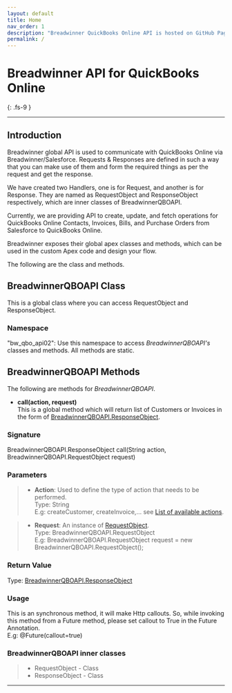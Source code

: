 ```yaml
---
layout: default
title: Home
nav_order: 1
description: "Breadwinner QuickBooks Online API is hosted on GitHub Pages."
permalink: /
---
```


# Breadwinner API for QuickBooks Online
{: .fs-9 }


---

## Introduction
Breadwinner global API is used to communicate with QuickBooks Online via Breadwinner/Salesforce. Requests & Responses are defined in such a way that you can make use of them and form the required things as per the request and get the response.

We have created two Handlers, one is for Request, and another is for Response. They are named as RequestObject and ResponseObject respectively, which are inner classes of BreadwinnerQBOAPI.

Currently, we are providing API to create, update, and fetch operations for QuickBooks Online Contacts, Invoices, Bills, and Purchase Orders from Salesforce to QuickBooks Online.

Breadwinner exposes their global apex classes and methods, which can be used in the custom Apex code and design your flow. 

The following are the class and methods.

## BreadwinnerQBOAPI Class 
This is a global class where you can access RequestObject and ResponseObject.

### Namespace
"bw_qbo_api02": Use this namespace to access <i>BreadwinnerQBOAPI's</i> classes and methods. All methods are static.

## BreadwinnerQBOAPI Methods
The following are methods for <i>BreadwinnerQBOAPI</i>.
- <b>call(action, request)</b><br/>
This is a global method which will return list of Customers or Invoices in the form of [BreadwinnerQBOAPI.ResponseObject](https://dev-QuickBooksOnline.breadwinner.com/docs/response/).

### Signature
BreadwinnerQBOAPI.ResponseObject call(String action, BreadwinnerQBOAPI.RequestObject request)

### Parameters
>  - <b>Action</b>: Used to define the type of action that needs to be performed.<br/>
Type: String<br/>
E.g: createCustomer, createInvoice,… see [List of available actions](https://dev-QuickBooksOnline.breadwinner.com/docs/configuration/).

>  - <b>Request</b>: An instance of [RequestObject](https://dev-QuickBooksOnline.breadwinner.com/docs/configuration/).<br/>
Type: BreadwinnerQBOAPI.RequestObject<br/>
E.g:  BreadwinnerQBOAPI.RequestObject request = new BreadwinnerQBOAPI.RequestObject();

### Return Value
Type: [BreadwinnerQBOAPI.ResponseObject](https://dev-QuickBooksOnline.breadwinner.com/docs/response/)

### Usage
This is an synchronous method, it will make Http callouts. So, while invoking this method from a Future method, please set callout to True in the Future Annotation.<br/>
E.g: @Future(callout=true)

### BreadwinnerQBOAPI inner classes

> - RequestObject - Class
> - ResponseObject - Class





---
